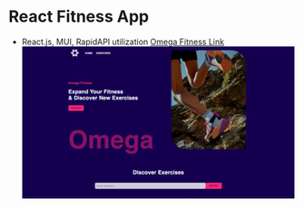 # React Fitness App

- React.js, MUI, RapidAPI utilization
  [Omega Fitness Link](https://omegafitness.netlify.app/)
  ![omega fitness landing page](./omegaLandingSS.png)

